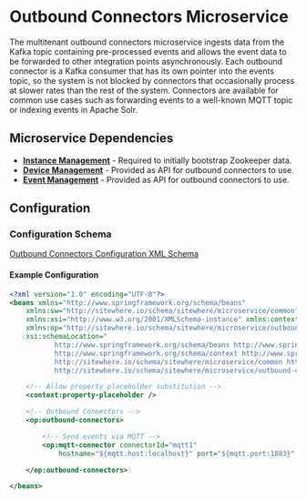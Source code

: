 # Outbound Connectors Microservice

The multitenant outbound connectors microservice ingests data from the Kafka topic containing
pre-processed events and allows the event data to be forwarded to other integration points
asynchronously. Each outbound connector is a Kafka consumer that has its own pointer into
the events topic, so the system is not blocked by connectors that occasionally process at
slower rates than the rest of the system. Connectors are available for common use cases such
as forwarding events to a well-known MQTT topic or indexing events in Apache Solr.

## Microservice Dependencies

- **[Instance Management](./instance-management.md)** - Required to initially bootstrap Zookeeper data.
- **[Device Management](./device-management.md)** - Provided as API for outbound connectors to use.
- **[Event Management](./event-management.md)** - Provided as API for outbound connectors to use.

## Configuration

### Configuration Schema

[Outbound Connectors Configuration XML Schema](http://sitewhere.io/schema/sitewhere/microservice/outbound-connectors/current/outbound-connectors.xsd)

#### Example Configuration

```xml
<?xml version="1.0" encoding="UTF-8"?>
<beans xmlns="http://www.springframework.org/schema/beans"
	xmlns:sw="http://sitewhere.io/schema/sitewhere/microservice/common"
	xmlns:xsi="http://www.w3.org/2001/XMLSchema-instance" xmlns:context="http://www.springframework.org/schema/context"
	xmlns:op="http://sitewhere.io/schema/sitewhere/microservice/outbound-connectors"
	xsi:schemaLocation="
           http://www.springframework.org/schema/beans http://www.springframework.org/schema/beans/spring-beans-3.1.xsd
           http://www.springframework.org/schema/context http://www.springframework.org/schema/context/spring-context-3.1.xsd
           http://sitewhere.io/schema/sitewhere/microservice/common http://sitewhere.io/schema/sitewhere/microservice/common/current/microservice-common.xsd
           http://sitewhere.io/schema/sitewhere/microservice/outbound-connectors http://sitewhere.io/schema/sitewhere/microservice/outbound-connectors/current/outbound-connectors.xsd">

	<!-- Allow property placeholder substitution -->
	<context:property-placeholder />

	<!-- Outbound Connectors -->
	<op:outbound-connectors>

		<!-- Send events via MQTT -->
		<op:mqtt-connector connectorId="mqtt1"
			hostname="${mqtt.host:localhost}" port="${mqtt.port:1883}" topic="SiteWhere/output" />

	</op:outbound-connectors>

</beans>
```
